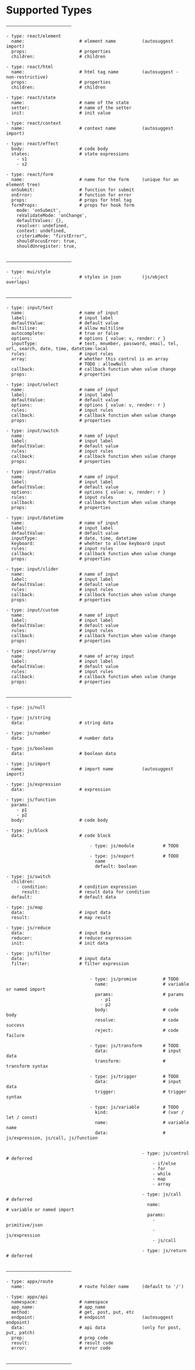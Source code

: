 # Supported Types

    —————————————————————————

    - type: react/element
      name:                     # element name          (autosuggest import)
      props:                    # properties
      children:                 # children

    - type: react/html
      name:                     # html tag name         (autosuggest - non-restrictive)
      props:                    # properties
      children:                 # children

    - type: react/state
      name:                     # name of the state
      setter:                   # name of the setter
      init:                     # init value

    - type: react/context
      name:                     # context name          (autosuggest import)

    - type: react/effect
      body:                     # code body
      states:                   # state expressions
        - s1
        - s2

    - type: react/form
      name:                     # name for the form     (unique for an element tree)
      onSubmit:                 # function for submit
      onError:                  # function for error
      props:                    # props for html tag
      formProps:                # props for hook form
        mode: 'onSubmit',
        reValidateMode: 'onChange',
        defaultValues: {},
        resolver: undefined,
        context: undefined,
        criteriaMode: "firstError",
        shouldFocusError: true,
        shouldUnregister: true,


    —————————————————————————

    - type: mui/style
      ...:                      # styles in json        (js/object overlaps)


    —————————————————————————

    - type: input/text
      name:                     # name of input
      label:                    # input label
      defaultValue:             # default value
      multiline:                # allow multiline
      autocomplete:             # true or false
      options:                  # options { value: v, render: r }
      inputType:                # text, mnumber, password, email, tel, url, search, date, time, datetime-local
      rules:                    # input rules
      array:                    # whether this control is an array
                                # TODO : allowNull
      callback:                 # callback function when value change
      props:                    # properties

    - type: input/select
      name:                     # name of input
      label:                    # input label
      defaultValue:             # default value
      options:                  # options { value: v, render: r }
      rules:                    # input rules
      callback:                 # callback function when value change
      props:                    # properties

    - type: input/switch
      name:                     # name of input
      label:                    # input label
      defaultValue:             # default value
      rules:                    # input rules
      callback:                 # callback function when value change
      props:                    # properties

    - type: input/radio
      name:                     # name of input
      label:                    # input label
      defaultValue:             # default value
      options:                  # options { value: v, render: r }
      rules:                    # input rules
      callback:                 # callback function when value change
      props:                    # properties

    - type: input/datetime
      name:                     # name of input
      label:                    # input label
      defaultValue:             # default value
      inputType:                # date, time, datetime
      keyboard:                 # whehter to allow keyboard input
      rules:                    # input rules
      callback:                 # callback function when value change
      props:                    # properties

    - type: input/slider
      name:                     # name of input
      label:                    # input label
      defaultValue:             # default value
      rules:                    # input rules
      callback:                 # callback function when value change
      props:                    # properties

    - type: input/custom
      name:                     # name of input
      label:                    # input label
      defaultValue:             # default value
      rules:                    # input rules
      callback:                 # callback function when value change
      props:                    # properties

    - type: input/array
      name:                     # name of array input
      label:                    # input label
      defaultValue:             # default value
      rules:                    # input rules
      callback:                 # callback function when value change
      props:                    # properties


    —————————————————————————

    - type: js/null

    - type: js/string
      data:                     # string data

    - type: js/number
      data:                     # number data

    - type: js/boolean
      data:                     # boolean data

    - type: js/import
      name:                     # import name           (autosuggest import)

    - type: js/expression
      data:                     # expression

    - type: js/function
      params:
        - p1
        - p2
      body:                     # code body

    - type: js/block
      data:                     # code block

                                    - type: js/module           # TODO

                                    - type: js/export           # TODO
                                      name
                                      default: boolean

    - type: js/switch
      children:
        - condition:            # condition expression
          result:               # result data for condition
      default:                  # default data

    - type: js/map
      data:                     # input data
      result:                   # map result

    - type: js/reduce
      data:                     # input data
      reducer:                  # reducer expression
      init:                     # init data

    - type: js/filter
      data:                     # input data
      filter:                   # filter expression


                                    - type: js/promise          # TODO
                                      name:                     # variable or named import
                                      params:                   # params
                                        - p1
                                        - p2
                                      body:                     # code body
                                      resolve:                  # code success
                                      reject:                   # code failure

                                    - type: js/transform        # TODO
                                      data:                     # input data
                                      transform:                # transform syntax

                                    - type: js/trigger          # TODO
                                      data:                     # input data
                                      trigger:                  # trigger syntax

                                    - type: js/variable         # TODO
                                      kind:                     # (var / let / const)
                                      name:                     # variable name
                                      data:                     # js/expression, js/call, js/function


                                                        - type: js/control        # deferred
                                                            - if/else
                                                            - for
                                                            - while
                                                            - map
                                                            - array

                                                        - type: js/call           # deferred
                                                          name:                   # variable or named import
                                                          params:
                                                            - primitive/json
                                                            - js/expression
                                                            - js/call

                                                        - type: js/return         # deferred


    —————————————————————————

    - type: appx/route
      name:                     # route folder name     (default to '/')

    - type: appx/api
      namespace:                # namespace
      app_name:                 # app_name
      method:                   # get, post, put, etc
      endpoint:                 # endpoint              (autosuggest endpoint)
      data:                     # api data              (only for post, put, patch)
      prep:                     # prep code
      result:                   # result code
      error:                    # error code


    —————————————————————————
